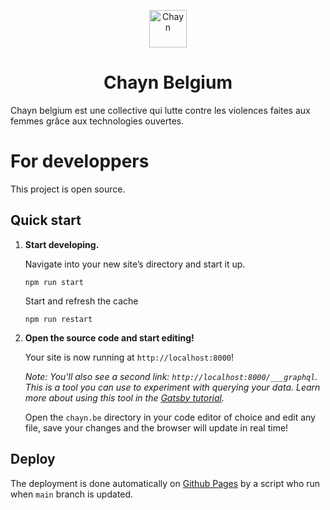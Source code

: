 <p align="center">
  <a href="https://chayn.be">
    <img alt="Chayn" src="https://user-images.githubusercontent.com/39580007/106380780-c7116080-63b4-11eb-9b52-94b78b0d4ca5.png" width="60" />
  </a>
</p>
<h1 align="center">
  Chayn Belgium
</h1>

Chayn belgium est une collective qui lutte contre les violences faites aux femmes grâce aux technologies ouvertes.

# For developpers

This project is open source.

## Quick start

1.  **Start developing.**

    Navigate into your new site’s directory and start it up.

    ```shell
    npm run start
    ```

    Start and refresh the cache

    ```shell
    npm run restart
    ```

1.  **Open the source code and start editing!**

    Your site is now running at `http://localhost:8000`!

    _Note: You'll also see a second link: _`http://localhost:8000/___graphql`_. This is a tool you can use to experiment with querying your data. Learn more about using this tool in the [Gatsby tutorial](https://www.gatsbyjs.com/tutorial/part-five/#introducing-graphiql)._

    Open the `chayn.be` directory in your code editor of choice and edit any file, save your changes and the browser will update in real time!

## Deploy

The deployment is done automatically on [Github Pages](https://pages.github.com/) by a script who run when `main` branch is updated.
